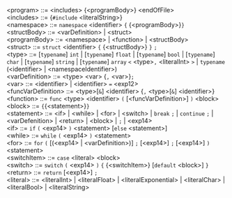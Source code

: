 
\<program> ::= \<includes> {\<programBody>} \<endOfFile>  
\<includes> ::= {`#include` \<literalString>}  
\<namespace> ::= `namespace` \<identifier> `{` {\<programBody>}`}`  
\<structBody> ::= \<varDefinition> | \<struct>  
\<programBody> ::= \<namespace> | \<function> | \<structBody>  
\<struct> ::= `struct` \<identifier> `{` {\<structBody>} `}` `;`  
\<type> ::= \[`typename`] `int` | \[`typename`] `float` | \[`typename`] `bool` | \[`typename`] `char` | \[`typename`] `string` | \[`typename`] `array` `<` \<type>`,` \<literalInt> `>` | `typename` (\<identifier> | \<namespaceIdentifier>)  
\<varDefinition> ::= \<type> \<var> {`,`  \<var>}`;`  
\<var> ::= \<identifier> | \<identifier> `=` \<exp12>  
\<funcVarDefinition> ::= \<type>\[`&`] \<identifier> {`,` \<type>\[`&`] \<identifier>}  
\<function> ::= `func` \<type> \<identifier> `(` \[\<funcVarDefinition>] `)` \<block>  
\<block> ::= `{`{\<statement>}`}`  
\<statement> ::= \<if> | \<while> | \<for> | \<switch> | `break` `;` | `continue` `;` | \<varDefenition> | \<return> | \<block> | `;` | \<exp14>  
\<if> ::= `if` `(` \<exp14> `)` \<statement> \[`else` \<statement>]  
\<while> ::= `while` `(` \<exp14> `)` \<statement>  
\<for> ::= `for` `(` \[(\<exp14> | \<varDefinition>)] `;` \[\<exp14>] `;` \[\<exp14>] `)` \<statement>  
\<switchItem> ::= `case` \<literal> \<block>  
\<switch> ::= `switch` `(` \<exp14> `)` `{` {\<switchItem>} \[`default` \<block>] `}`  
\<return> ::= `return` \[\<exp14>] `;`  
\<literal> ::= \<literalInt> | \<literalFloat> | \<literalExponential> | \<literalChar> | \<literalBool> | \<literalString>  